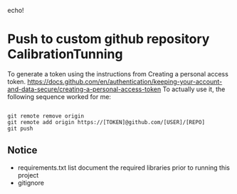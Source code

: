 echo!
# Push to custom github repository CalibrationTunning



To generate a token using the instructions from Creating a personal access token.
https://docs.github.com/en/authentication/keeping-your-account-and-data-secure/creating-a-personal-access-token
To actually use it, the following sequence worked for me:
```buildoutcfg

git remote remove origin
git remote add origin https://[TOKEN]@github.com/[USER]/[REPO]
git push

```


## Notice

* requirements.txt list document the required libraries prior to running this project
* gitignore
